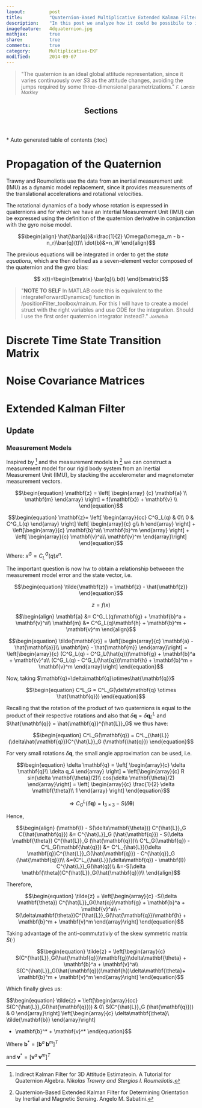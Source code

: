 ```yaml
---
layout: 		post
title:  		"Quaternion-Based Multiplicative Extended Kalman Filter"
description:    "In this post we analyze how it could be possibile to implement a multiplicative quaternion-based Extended Kalman Filter to determine the orientation of a rigid body system."
imagefeature: 	4dquaternion.jpg
mathjax: 		true
share: 			true
comments: 		true
category: 		Multiplicative-EKF
modified: 		2014-09-07
---
```


>&quot;The quaternion is an ideal global attitude representation, since it varies continuously over $S3$ as the attitude changes, avoiding the jumps required by some three-dimensional parametrizations.&quot;
><small><cite title="F. Landis Markley">F. Landis Markley</cite></small>

<section>
  <header>
    <h1 >Sections</h1>
  </header>
<div id="drawer" markdown="1">
*  Auto generated table of contents
{:toc}
</div>
</section>


# Propagation of the Quaternion

Trawny and Roumoliotis use the data from an inertial measurement unit (IMU) as a dynamic model replacement, since it provides measurements of the translational accelerations and rotational velocities. 

The rotational dynamics of a body whose rotation is expressed in quaternions and for which we have an Intertial Measurement Unit (IMU) can be expressed using the definition of the quaternion derivative in conjunction with the gyro noise model. 

$$\begin{align}
\hat{\bar{q}}&=\frac{1}{2} \Omega(\omega_m - b - n_r)\bar{q}(t)\\
\dot{b}&=n_W
\end{align}$$

The previous equations will be integrated in order to get the *state equations*, which are then defined as a seven-element vector composed of the quaternion and the gyro bias:

$$
x(t)=\begin{bmatrix}
\bar{q}\\
b(t)
\end{bmatrix}$$

>&quot;**NOTE TO SELF** In MATLAB code this is equivalent to the integrateForwardDynamics() function in /positionFilter_toolbox/main.m. For this I will have to create a model struct with the right variables and use ODE for the integration. Should I use the first order quaternion integrator instead?.&quot;
><small><cite title="Jorhabib">Jorhabib</cite></small>


# Discrete Time State Transition Matrix

# Noise Covariance Matrices

# Extended Kalman Filter

## Update

### Measurement Models

Inspired by [^1] and the measurement models in [^2] we can construct a measurement model for our rigid body system from an Inertial Measurement Unit (IMU), by stacking the accelerometer and magnetometer measurement vectors.

$$\begin{equation}
\mathbf{z} = \left[ \begin{array} {c} 
\mathbf{a} \\
\mathbf{m}
\end{array} \right] 
= f(\mathbf{x}) + \mathbf{v} \\
\end{equation}$$


$$\begin{equation}
\mathbf{z}= \left[ \begin{array}{cc}
C^G_L(q) & 0\\
0        & C^G_L(q)
\end{array} \right] 
\left[ \begin{array}{c}
g\\
h
\end{array} \right] + 
\left[\begin{array}{c}
\mathbf{b}^a\\
\mathbf{b}^m
\end{array} \right] +
\left[ \begin{array}{c}
\mathbf{v}^a\\
\mathbf{v}^m
\end{array}\right]
\end{equation}$$

Where: $x^G = C^G_L(q)x^n$.

The important question is now hw to obtain a relationship betweeen the measurement model error and the state vector, i.e.

$$\begin{equation}
\tilde{\mathbf{z}} = \mathbf{z} - \hat{\mathbf{z}}
\end{equation}$$

$$\begin{equation}
z = f(x)
\end{equation}$$

$$\begin{align}
\mathbf{a} &= C^G_L(q)\mathbf{g} + \mathbf{b}^a + \mathbf{v}^a\\
\mathbf{m} &= C^G_L(q)\mathbf{h} + \mathbf{b}^m + \mathbf{v}^m
\end{align}$$

$$\begin{equation}
\tilde{\mathbf{z}} =
\left[\begin{array}{c}
\mathbf{a} - \hat{\mathbf{a}}\\
\mathbf{m} - \hat{\mathbf{m}}
\end{array}\right] =
\left[\begin{array}{c}
(C^G_L(q) - C^G_L(\hat{q}))\mathbf{g} + \mathbf{b}^a + \mathbf{v}^a\\
(C^G_L(q) - C^G_L(\hat{q}))\mathbf{h} + \mathbf{b}^m + \mathbf{v}^m
\end{array}\right]
\end{equation}$$

Now, taking $\mathbf{q}=\delta\mathbf{q}\otimes\hat{\mathbf{q}}$

$$\begin{equation}
C^L_G = C^L_G(\delta\mathbf{q} \otimes \hat{\mathbf{q}})
\end{equation}$$

Recalling that the rotation of the product of two quaternions is equal to the product of their respective rotations and also that $\delta\mathbf{q}= \delta\mathbf{q}^L_{\hat{L}}$ and $\hat{\mathbf{q}} = \hat{\mathbf{q}}^{\hat{L}}_G$ we thus have:

$$\begin{equation}
C^L_G(\mathbf{q}) = C^L_{\hat{L}}(\delta\hat{\mathbf{q}})C^{\hat{L}}_G (\mathbf{\hat{q}})
\end{equation}$$

For very small rotations $\delta\mathbf{q}$, the small angle approximation can be used, i.e.

$$\begin{equation}
\delta \mathbf{q} = 
\left[ \begin{array}{c}
\delta \mathbf{q}\\
\delta q_4
\end{array} \right]
= \left[\begin{array}{c}
R sin(\delta \mathbf{\theta}/2)\\
cos(\delta \mathbf{\theta}/2)
\end{array}\right]
= \left[ \begin{array}{c}
\frac{1}{2} \delta \mathbf{\theta}\\
1
\end{array} \right]
\end{equation}$$


$$\begin{equation}
\Rightarrow C^L_G(\delta \mathbf{q}) = \mathbf{I}_{3\times3} - S(\delta \mathbf{\theta})
\end{equation}$$

Hence,

$$\begin{align}
(\mathbf{I} - S(\delta\mathbf{\theta})) C^{\hat{L}}_G C(\hat{\mathbf{q}}) &= C^{\hat{L}}_G (\hat{\mathbf{q}}) - S(\delta \mathbf{\theta}) C^{\hat{L}}_G (\hat{\mathbf{q}})\\
C^L_G(\mathbf{q}) - C^L_G(\mathbf{\hat{q}}) &= C^L_{\hat{L}}(\delta \mathbf{q})C^{\hat{L}}_G(\hat{\mathbf{q}}) - C^{\hat{q}}_G (\hat{\mathbf{q}})\\
&=(C^L_{\hat{L}}(\delta\mathbf{q}) - \mathbf{I}) C^{\hat{L}}_G(\hat{q})\\
&=-S(\delta \mathbf{\theta})C^{\hat{L}}_G(\hat{\mathbf{q}})\\
\end{align}$$

Therefore,

$$\begin{equation}
\tilde{z} = \left[\begin{array}{c}
-S(\delta \mathbf{\theta}) C^{\hat{L}}_G(\hat{q})\mathbf{g} + \mathbf{b}^a + \mathbf{v}^a\\
-S(\delta\mathbf{\theta})C^{\hat{L}}_G(\hat{\mathbf{q}})\mathbf{h} + \mathbf{b}^m + \mathbf{v}^m
\end{array}\right]
\end{equation}$$

Taking advantage of the anti-commutativiy of the skew symmetric matrix $S(\cdot)$

$$\begin{equation}
\tilde{z} = \left[\begin{array}{c}
S(C^{\hat{L}}_G(\hat{\mathbf{q}})\mathbf{g})\delta\mathbf{\theta} + \mathbf{b}^a + \mathbf{v}^a\\
S(C^{\hat{L}}_G(\hat{\mathbf{q}})\mathbf{h})\delta\mathbf{\theta}+ \mathbf{b}^m + \mathbf{v}^m
\end{array}\right]
\end{equation}$$

Which finally gives us:

$$\begin{equation}
\tilde{z} = 
\left[\begin{array}{cc}
S(C^{\hat{L}}_G(\hat{\mathbf{q}})) & 0\\
S(C^{\hat{L}}_G (\hat{\mathbf{q}})) & 0
\end{array}\right]
\left[\begin{array}{c}
\delta\mathbf{\theta}\\
\tilde{\mathbf{b}}
\end{array}\right]
+ \mathbf{b}^* + \mathbf{v}^*
\end{equation}$$

Where $\mathbf{b}^*= [\mathbf{b}^a \; \mathbf{b}^m]^T$

and   $\mathbf{v}^*= [\mathbf{v}^a \; \mathbf{v}^m]^T$

[^1]: Indirect Kalman Filter for 3D Attitude Estimateoin. A Tutorial for Quaternion Algebra. *Nikolas Trawny and Stergios I. Roumeliotis*.

[^2]: Quaternion-Based Extended Kalman Filter for Determining Orientation by Inertial and Magnetic Sensing. Angelo M. Sabatini. 